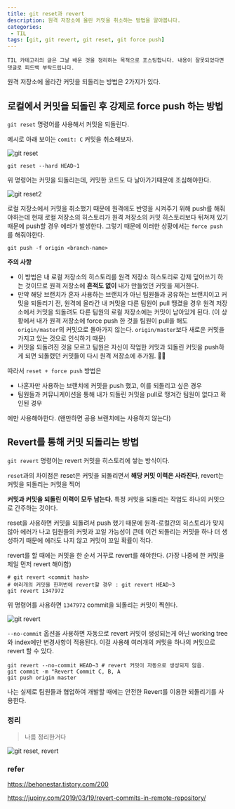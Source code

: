 ```yaml
---
title: git reset과 revert
description: 원격 저장소에 올린 커밋을 취소하는 방법을 알아봅니다.
categories:
 - TIL
tags: [git, git revert, git reset, git force push]
---
```


`TIL 카테고리의 글은 그날 배운 것을 정리하는 목적으로 포스팅합니다. 내용이 잘못되었다면 댓글로 피드백 부탁드립니다.`

원격 저장소에 올라간 커밋을 되돌리는 방법은 2가지가 있다.

## 로컬에서 커밋을 되돌린 후 강제로 force push 하는 방법

`git reset` 명령어를 사용해서 커밋을 되돌린다.

예시로 아래 보이는 `comit: C` 커밋을 취소해보자.

![git reset](https://user-images.githubusercontent.com/32219612/70634564-cb8d2e00-1c75-11ea-9a08-8b04a10eeb79.png)

```
git reset --hard HEAD~1
```

위 명령어는 커밋을 되돌리는데, 커밋한 코드도 다 날아가기때문에 조심해야한다.

![git reset2](https://user-images.githubusercontent.com/32219612/70634568-d1830f00-1c75-11ea-8142-bea0d6a13130.png)

로컬 저장소에서 커밋을 취소했기 때문에 원격에도 반영을 시켜주기 위해 push를 해줘야하는데 현재 로컬 저장소의 히스토리가 원격 저장소의 커밋 히스토리보다 뒤쳐져 있기 때문에 push할 경우 에러가 발생한다. 그렇기 때문에 이러한 상황에서는 `force push`를 해줘야한다.

```
git push -f origin <branch-name>
```

**주의 사항**

- 이 방법은 내 로컬 저장소의 히스토리를 원격 저장소 히스토리로 강제 덮어쓰기 하는 것이므로 원격 저장소에 **흔적도 없이** 내가 만들었던 커밋을 제거한다. 
- 만약 해당 브랜치가 혼자 사용하는 브랜치가 아닌 팀원들과 공유하는 브랜치이고 커밋을 되돌리기 전, 원격에 올라간 내 커밋을 다른 팀원이 pull 땡겼을 경우 원격 저장소에서 커밋을 되돌려도 다른 팀원의 로컬 저장소에는 커밋이 남아있게 된다. (이 상황에서 내가 원격 저장소에 force push 한 것을 팀원이 pull을 해도 `origin/master`의 커밋으로 돌아가지 않는다. `origin/master`보다 새로운 커밋을 가지고 있는 것으로 인식하기 때문)
- 커밋을 되돌려진 것을 모르고 팀원은 자신이 작업한 커밋과 되돌린 커밋을 push하게 되면 되돌렸던 커밋들이 다시 원격 저장소에 추가됨. 🤦‍♀

따라서 `reset + force push` 방법은 

- 나혼자만 사용하는 브랜치에 커밋을 push 했고, 이를 되돌리고 싶은 경우
- 팀원들과 커뮤니케이션을 통해 내가 되돌린 커밋을 pull로 땡겨간 팀원이 없다고 확인된 경우

에만 사용해야한다. (왠만하면 공용 브랜치에는 사용하지 않는다)



## Revert를 통해 커밋 되돌리는 방법

`git revert` 명령어는 revert 커밋을 히스토리에 쌓는 방식이다.

`reset`과의 차이점은 reset은 커밋을 되돌리면서 **해당 커밋 이력은 사라진다**, revert는 커밋을 되돌리는 커밋을 찍어 

**커밋과 커밋을 되돌린 이력이 모두 남는다.** 특정 커밋을 되돌리는 작업도 하나의 커밋으로 간주하는 것이다. 

reset을 사용하면 커밋을 되돌려서 push 했기 때문에 원격-로컬간의 히스토리가 맞지 않아 에러가 나고 팀원들의 커밋과 꼬일 가능성이 큰데 이건 되돌리는 커밋을 하나 더 생성하기 때문에 에러도 나지 않고 커밋이 꼬일 확률이 적다.

revert를 할 때에는 커밋을 한 순서 거꾸로 revert를 해야한다. (가장 나중에 한 커밋을 제일 먼저 revert 해야함)

```
# git revert <commit hash>
# 여러개의 커밋을 한꺼번에 revert할 경우 : git revert HEAD~3
git revert 1347972
```

위 명령어를 사용하면 `1347972` commit을 되돌리는 커밋이 찍힌다. 

![git revert](https://user-images.githubusercontent.com/32219612/70634588-d8118680-1c75-11ea-891f-a911de73c947.png)

`--no-commit` 옵션을 사용하면 자동으로 revert 커밋이 생성되는게 아닌 working tree와 index에만 변경사항이 적용된다. 이걸 사용해 여러개의 커밋을 하나의 커밋으로 revert 할 수 있다.

```
git revert --no-commit HEAD~3 # revert 커밋이 자동으로 생성되지 않음.
git commit -m "Revert Commit C, B, A
git push origin master
```

나는 실제로 팀원들과 협업하여 개발할 때에는 안전한 Revert를 이용한 되돌리기를 사용한다.



### 정리 

> 나름 정리한거다 

![git reset, revert](https://user-images.githubusercontent.com/32219612/70634551-c3cd8980-1c75-11ea-870d-90404be029c4.jpg)



### refer

https://behonestar.tistory.com/200

https://jupiny.com/2019/03/19/revert-commits-in-remote-repository/
